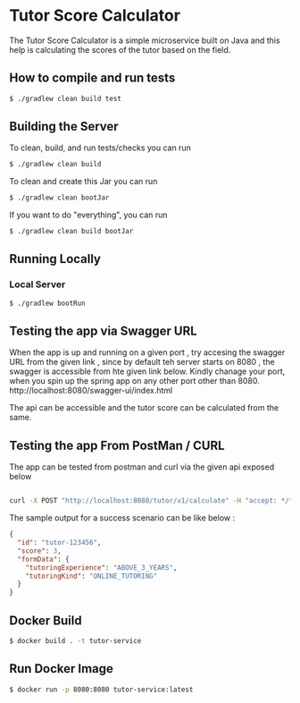 # Tutor Score Calculator

The Tutor Score Calculator is a simple microservice built on Java and this help is calculating the scores of the tutor based on the field.

## How to compile and run tests

```bash
$ ./gradlew clean build test
```

## Building the Server

To clean, build, and run tests/checks  you can run

```bash
$ ./gradlew clean build
```

To clean and create this Jar you can run

```bash
$ ./gradlew clean bootJar
```

If you want to do "everything", you can run

```bash
$ ./gradlew clean build bootJar
```

## Running Locally

### Local Server

```bash
$ ./gradlew bootRun
```

## Testing the app via Swagger URL

When the app is up and running on a given port , try accesing the swagger URL from the given link , since by default teh server
starts on 8080 , the swagger is accessible from hte given link below. Kindly chanage your port, when you spin up the spring app
on any other port other than 8080.
http://localhost:8080/swagger-ui/index.html

The api can be accessible and the tutor score can be calculated from the same.

## Testing the app From PostMan / CURL

The app can be tested from postman and curl via the given api exposed below
```bash

curl -X POST "http://localhost:8080/tutor/v1/calculate" -H "accept: */*" -H "Content-Type: application/json" -d "{ \"kindOfExperience\": [ \"ONLINE_TUTORING\" ], \"totalExperience\": \"ABOVE_3_YEARS\", \"tutorId\": \"tutor-123456\"}"
```
The sample output for a success scenario can be like below : 

```json
{
  "id": "tutor-123456",
  "score": 3,
  "formData": {
    "tutoringExperience": "ABOVE_3_YEARS",
    "tutoringKind": "ONLINE_TUTORING"
  }
}
```


## Docker Build

```bash
$ docker build . -t tutor-service
```

## Run Docker Image 

```bash
$ docker run -p 8080:8080 tutor-service:latest
```